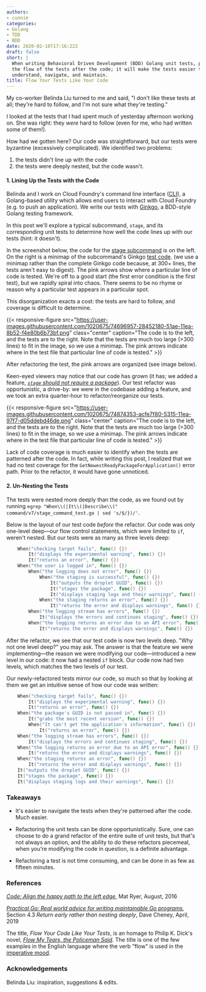 ```yaml
---
authors:
- cunnie
categories:
- Golang
- TDD
- BDD
date: 2020-02-16T17:16:22Z
draft: false
short: |
  When writing Behavioral Driven Development (BDD) Golang unit tests, pattern
  the flow of the tests after the code; it will make the tests easier to
  understand, navigate, and maintain.
title: Flow Your Tests Like Your Code
---
```


My co-worker Belinda Liu turned to me and said, "I don't like these tests at all;
they're hard to follow, and I'm not sure what they're testing."

I looked at the tests that I had spent much of yesterday afternoon working on.
She was right: they _were_ hard to follow (even for me, who had written some of
them!).

How had we gotten here? Our code was straightforward, but our tests were
byzantine (excessively complicated). We identified two problems:

1. the tests didn't line up with the code
2. the tests were deeply nested, but the code wasn't.

#### 1. Lining Up the Tests with the Code

Belinda and I work on Cloud Foundry's command line interface
([CLI](https://docs.cloudfoundry.org/cf-cli/)), a Golang-based utility which
allows end users to interact with Cloud Foundry (e.g. to push an application).
We write our tests with [Ginkgo](https://onsi.github.io/ginkgo/), a BDD-style
Golang testing framework.

In this post we'll explore a typical subcommand, `stage`, and its corresponding
unit tests to determine how well the code lines up with our tests (hint: it
doesn't).

In the screenshot below, the code for the [stage
subcommand](https://github.com/cloudfoundry/cli/blob/98cc92d7772ba3afab4f32ef2f052af07b18a6df/command/v7/stage_command.go)
is on the left. On the right is a minimap of the subcommand's Ginkgo [test
code](https://github.com/cloudfoundry/cli/blob/98cc92d7772ba3afab4f32ef2f052af07b18a6df/command/v7/stage_command_test.go).
(we use a minimap rather than the complete Ginkgo code because, at 300+ lines,
the tests aren't easy to digest). The pink arrows show where a particular line
of code is tested.  We're off to a good start (the first error condition is the
first test), but we rapidly spiral into chaos. There seems to be no rhyme or
reason why a particular test appears in a particular spot.

This disorganization exacts a cost: the tests are hard to follow, and coverage
is difficult to determine.

{{< responsive-figure
src="https://user-images.githubusercontent.com/1020675/74696957-28452180-51ae-11ea-8b52-f4e80b6b73bf.png"
class="center" caption="The code is to the left, and the tests are to the right.  Note that the tests are much too large (>300 lines) to fit in the image, so we use a minimap. The pink arrows indicate where in the test file that particular line of code is tested." >}}

After refactoring the test, the pink arrows are organized (see image below).

Keen-eyed viewers may notice that our code has grown (it has; we added a
feature, [_`stage` should not require a
package_](https://www.pivotaltracker.com/story/show/166688397)). Our test
refactor was opportunistic, a drive-by: we were in the codebase adding a
feature, and we took an extra quarter-hour to refactor/reorganize our tests.

{{< responsive-figure
src="https://user-images.githubusercontent.com/1020675/74874353-acfe7f80-5315-11ea-97f7-d05ddebd46de.png"
class="center" caption="The code is to the left, and the tests are to the right.  Note that the tests are much too large (>300 lines) to fit in the image, so we use a minimap. The pink arrows indicate where in the test file that particular line of code is tested." >}}

Lack of code coverage is much easier to identify when the tests are patterned
after the code. In fact, while writing this post, I realized that we had no test
coverage for the `GetNewestReadyPackageForApplication()` error path.  Prior to
the refactor, it would have gone unnoticed.

#### 2. Un-Nesting the Tests

The tests were nested more deeply than the code, as we found out by running
`egrep "When\\(|It\\(|Describe\\(" command/v7/stage_command_test.go | sed
's/$/})/'`.

Below is the layout of our test code _before_ the refactor. Our code was only
one-level deep—our flow control statements, which were limited to `if`,
weren't nested. But our tests were as many as three levels deep:

```go
	When("checking target fails", func() {})
		It("displays the experimental warning", func() {})
		It("returns an error", func() {})
	When("the user is logged in", func() {})
		When("the logging does not error", func() {})
			When("the staging is successful", func() {})
				It("outputs the droplet GUID", func() {})
				It("stages the package", func() {})
				It("displays staging logs and their warnings", func() {})
			When("the staging returns an error", func() {})
				It("returns the error and displays warnings", func() {})
		When("the logging stream has errors", func() {})
			It("displays the errors and continues staging", func() {})
		When("the logging returns an error due to an API error", func() {})
			It("returns the error and displays warnings", func() {})
```

After the refactor, we see that our test code is now two levels deep. "Why not
one level deep?" you may ask. The answer is that the feature we were
implementing—the reason we were modifying our code—introduced a new level in our
code: it now had a nested `if` block. Our code now had two levels, which matches
the two levels of our test.

Our newly-refactored tests mirror our code, so much so that by looking at them
we get an intuitive sense of how our code was written:

```go
	When("checking target fails", func() {})
		It("displays the experimental warning", func() {})
		It("returns an error", func() {})
	When("the package's GUID is not passed in", func() {})
		It("grabs the most recent version", func() {})
		When("It can't get the application's information", func() {})
			It("returns an error", func() {})
	When("the logging stream has errors", func() {})
		It("displays the errors and continues staging", func() {})
	When("the logging returns an error due to an API error", func() {})
		It("returns the error and displays warnings", func() {})
	When("the staging returns an error", func() {})
		It("returns the error and displays warnings", func() {})
	It("outputs the droplet GUID", func() {})
	It("stages the package", func() {})
	It("displays staging logs and their warnings", func() {})
```



### Takeaways

- It's easier to navigate the tests when they're patterned after the code. Much
  easier.

- Refactoring the unit tests can be done opportunistically. Sure, one can choose
  to do a grand refactor of the entire suite of unit tests, but that's not
  always an option, and the ability to do these refactors piecemeal, when you're
  modifying the code in question, is a definite advantage.

- Refactoring a test is not time consuming, and can be done in as few as fifteen
  minutes.

### References

[_Code: Align the happy path to the left
edge_](https://medium.com/@matryer/line-of-sight-in-code-186dd7cdea88), Mat
Ryer, August, 2016

[_Practical Go: Real world advice for writing maintainable Go
programs_](https://dave.cheney.net/practical-go/presentations/qcon-china.html#_return_early_rather_than_nesting_deeply),
Section 4.3 _Return early rather than nesting deeply_, Dave Cheney, April, 2019

The title, _Flow Your Code Like Your Tests_, is an homage to Philip K. Dick's
novel, [_Flow My Tears, the Policeman
Said_](https://en.wikipedia.org/wiki/Flow_My_Tears,_the_Policeman_Said).  The
title is one of the few examples in the English language where the verb "flow"
is used in the [imperative mood](https://en.wikipedia.org/wiki/Imperative_mood).

### Acknowledgements

Belinda Liu: inspiration, suggestions & edits.
